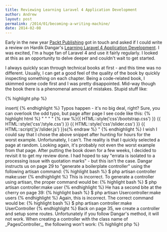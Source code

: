 ```yaml
---
title: Reviewing Learning Laravel 4 Application Development
author: Andrew
layout: post
permalink: /2014/01/becoming-a-writing-machine/
date: 2014-02-08
---
```


Early in the new year [Packt Publishing](http://www.packtpub.com/) got in touch and asked if I could write a review on Hardik Dangar's [Learning Laravel 4 Application Development](http://bit.ly/1gb8XNK). I was excited, I'm a huge fan of Laravel 4 and use it fairly regularly. I looked at this as an opportunity to delve deeper and couldn't wait to get started.

I always quickly scan through technical books at first - and this time was no different. Usually, I can get a good feel of the quality of the book by quickly inspecting something on each chapter. Being a code-related book, I skimmed some code first and I was pretty disappointed. Mid-way though the book there is a phenomenal amount of mistakes. Stupid stuff like:

{% highlight php %}
<?php
DB::table('users''')->insert(
{% endhighlight %}

Typos happen - it's no big deal, right? Sure, you can overlook the odd typo, but page after page I see code like this:

{% highlight html %}
<!doctype html>
   <html lang=""en">"
   <head>
     <meta charset=""utf-8">"
     <meta http-equiv=""X-UA-Compatible"" content=""IE=edge,chrome=1">"
     <title>{{ $title }}</title>
     <meta name=""viewport"" content=""width=device-width">"
     <link href=''//fonts.googleapis.com/css?family=Droid+Sans:400,700''
   rel='stylesheet''' type='text/css'''>
       {% raw %}{{ HTML::style('css'/bootstrap.css') }}
   {{ HTML::style('css'/style.css') }}
     {{ HTML::style('css'/slider.css') }}
     {{ HTML::script('js'/slider.js') }}s{% endraw %}
   </head>
   <body class = "{{" $class }}">"
{% endhighlight %}

I wish I could say that I chose the above snippet after hunting for hours for the worst example. Unfortunately, I can't. The reality is that I quickly selected a page at random. Looking again, it's probably not even the worst example from that page.

After putting the book down for a few weeks, I decided to revisit it to get my review done. I had hoped to say "errata is isolated to a processing issue with quotation marks" - but this isn't the case.

Dangar instructs us on page 29 to "generate a boilerplate controller" using the following artisan command:

{% highlight bash %}
$ php artisan controller make:user
{% endhighlight %}

This is incorrect. To generate a controller using artisan, the proper command would be:

{% highlight bash %}
$ php artisan controller:make user
{% endhighlight %}

He has a second bite at the cherry on page 39:

{% highlight bash %}
$ php artisan Usercontroller:make users
{% endhighlight %}

Again, this is incorrect. The correct command would be:

{% highlight bash %}
$ php artisan controller:make UserController
{% endhighlight %}

Back on page 35, we create a controller and setup some routes. Unfortunately if you follow Dangar's method, it will not work. When creating a controller with the class name of _PagesController_, the following won't work:

{% highlight php %}
<?php
Route::get('contact', 'Pages@contact');
{% endhighlight %}

What you are looking for is:

{% highlight php %}
<?php
Route::get('contact', 'PagesController@contact');
{% endhighlight %}

This was my braking point. Quickly scanning the chapter titles to see if anything looked interesting was fruitless. Knowing a slew of syntax errors awaited me if I continued, it was time for me to close the book.

But here's the deal - writing a book is hard. It truly is hard work. For me, this review is probably the most I've written since my final year dissertation at university. At the end of the day, the readers of this book are smart people and most will spot, and know how to fix, the PHP mistakes.

My main issue is with the vast amount of HTML syntax errors and general quality control. This book has 3 reviewers other than the author - these mistakes should have been caught prior to publication. If I were in charge of a publishing company - this is not the quality of work I would want to be putting on the shelves.
